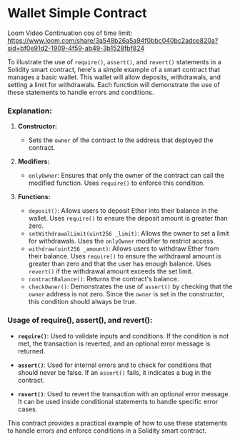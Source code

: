 # Wallet Simple Contract

Loom Video Continuation cos of time limit:
https://www.loom.com/share/3a548b26a5a94f0bbc040bc2adce820a?sid=bf0e91d2-1909-4f59-ab49-3b1528fbf824

To illustrate the use of `require()`, `assert()`, and `revert()` statements in a Solidity smart contract, here's a simple example of a smart contract that manages a basic wallet. This wallet will allow deposits, withdrawals, and setting a limit for withdrawals. Each function will demonstrate the use of these statements to handle errors and conditions.

### Explanation:

1. **Constructor:**

   - Sets the `owner` of the contract to the address that deployed the contract.

2. **Modifiers:**

   - `onlyOwner`: Ensures that only the owner of the contract can call the modified function. Uses `require()` to enforce this condition.

3. **Functions:**

   - `deposit()`: Allows users to deposit Ether into their balance in the wallet. Uses `require()` to ensure the deposit amount is greater than zero.
   - `setWithdrawalLimit(uint256 _limit)`: Allows the owner to set a limit for withdrawals. Uses the `onlyOwner` modifier to restrict access.
   - `withdraw(uint256 _amount)`: Allows users to withdraw Ether from their balance. Uses `require()` to ensure the withdrawal amount is greater than zero and that the user has enough balance. Uses `revert()` if the withdrawal amount exceeds the set limit.
   - `contractBalance()`: Returns the contract's balance.
   - `checkOwner()`: Demonstrates the use of `assert()` by checking that the `owner` address is not zero. Since the `owner` is set in the constructor, this condition should always be true.

### Usage of require(), assert(), and revert():

- **`require()`**: Used to validate inputs and conditions. If the condition is not met, the transaction is reverted, and an optional error message is returned.

- **`assert()`**: Used for internal errors and to check for conditions that should never be false. If an `assert()` fails, it indicates a bug in the contract.

- **`revert()`**: Used to revert the transaction with an optional error message. It can be used inside conditional statements to handle specific error cases.

This contract provides a practical example of how to use these statements to handle errors and enforce conditions in a Solidity smart contract.
